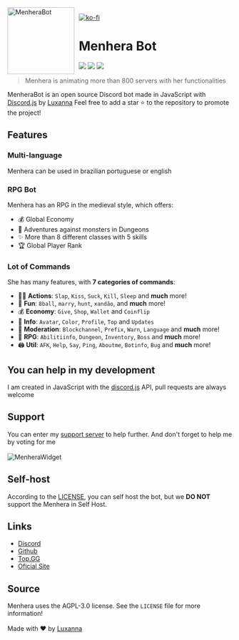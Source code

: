 <img width="150" height="150" align="left" style="float: left; margin: 0 10px 0 0;" alt="MenheraBot" src="https://i.imgur.com/jjgBki0.png">

[![ko-fi](https://www.ko-fi.com/img/githubbutton_sm.svg)](https://ko-fi.com/U6U32QC5D)

# Menhera Bot

[![](https://top.gg/api/widget/owner/708014856711962654.svg)](https://top.gg/bot/708014856711962654)
[![](https://top.gg/api/widget/servers/708014856711962654.svg)](https://discord.gg/fZMdQbA)
[![](https://top.gg/api/widget/upvotes/708014856711962654.svg)](https://top.gg/bot/708014856711962654/vote)

> Menhera is animating more than 800 servers with her functionalities

MenheraBot is an open source Discord bot made in JavaScript with [Discord.js](https://discord.js.org) by [Luxanna](https://github.com/ySnoopyDogy)
Feel free to add a star ⭐ to the repository to promote the project!

## Features

### Multi-language

Menhera can be used in brazilian portuguese or english

### RPG Bot

Menhera has an RPG in the medieval style, which offers:

- 💰 Global Economy
- 🧟 Adventures against monsters in Dungeons
- ✨ More than 8 different classes with 5 skills
- 🏆 Global Player Rank

### Lot of Commands

She has many features, with **7 categories of commands**:

- 👩‍💼 **Actions**: `Slap`, `Kiss`, `Suck`, `Kill`, `Sleep` and **much** more!
- 👻 **Fun**: `8ball`, `marry`, `hunt`, `xandão`, and **much** more!
- 💰 **Economy**: `Give`, `Shop`, `Wallet` and `Coinflip`
- 🎉 **Info**: `Avatar`, `Color`, `Profile`, `Top` and `Updates`
- 🚓 **Moderation**: `Blockchannel`, `Prefix`, `Warn`, `Language` and **much** more!
- 👑 **RPG**: `Abilitiinfo`, `Dungeon`, `Inventory`, `Boss` and **much** more!
- 🖨️ **Util**: `AFK`, `Help`, `Say`, `Ping`, `Aboutme`, `Botinfo`, `Bug` and **much** more!

## You can help in my development

I am created in JavaScript with the [discord.js](https://discord.js.org) API, pull requests are always welcome

## Support

You can enter my [support server](https://discord.gg/fZMdQbA) to help further. And don't forget to help me by voting for me
<br></br>
![MenheraWidget](https://top.gg/api/widget/708014856711962654.svg?usernamecolor=FFFFFF&topcolor=000000)

## Self-host

According to the [LICENSE](https://github.com/ySnoopyDogy/MenheraBot/blob/master/LICENSE), you can self host the bot, but we **DO NOT** support the Menhera in Self Host.
## Links

- [Discord](https://discord.gg/fZMdQbA)
- [Github](https://github.com/ySnoopyDogy/MenheraBot)
- [Top.GG](https://top.gg/bot/708014856711962654)
- [Oficial Site](https://menhera-site.vercel.app/)

## Source

Menhera uses the AGPL-3.0 license. See the `LICENSE` file for more information!
<br></br>
Made with ❤️ by [Luxanna](https://github.com/ySnoopyDogy)
